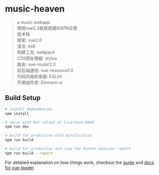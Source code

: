 # music-heaven

> a music webapp  
> 使用vue2.2框架搭建的SPA应用  
> 技术栈  
> 框架: vue2.0  
> 语言: es6  
> 构建工具: webpack  
> CSS预处理器: stylus  
> 路由: vue-router2.0  
> 前后端通信: vue-resource1.0  
> 代码风格检查器: ESLint  
> 开源组件库: Element-ui

## Build Setup

``` bash
# install dependencies
npm install

# serve with hot reload at localhost:8080
npm run dev

# build for production with minification
npm run build

# build for production and view the bundle analyzer report
npm run build --report
```

For detailed explanation on how things work, checkout the [guide](http://vuejs-templates.github.io/webpack/) and [docs for vue-loader](http://vuejs.github.io/vue-loader).
